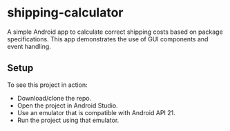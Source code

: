 # shipping-calculator
A simple Android app to calculate correct shipping costs based on package specifications. This app demonstrates the use of GUI components and event handling.

## Setup
To see this project in action:
* Download/clone the repo.
* Open the project in Android Studio.
* Use an emulator that is compatible with Android API 21.
* Run the project using that emulator.
